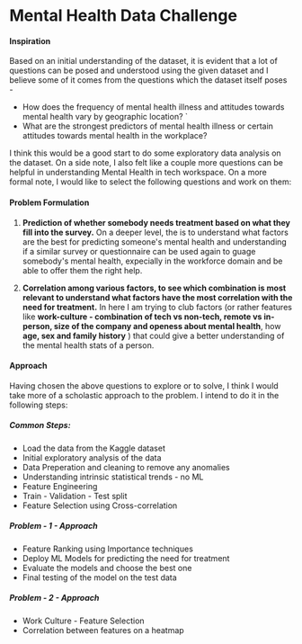 # Mental Health Data Challenge

#### **Inspiration**

Based on an initial understanding of the dataset, it is evident that a lot of questions can be posed and understood using the given dataset and I believe some of it comes from the questions which the dataset itself poses - 

* How does the frequency of mental health illness and attitudes towards mental health vary by geographic location?
`
* What are the strongest predictors of mental health illness or certain attitudes towards mental health in the workplace?

I think this would be a good start to do some exploratory data analysis on the dataset. On a side note, I also felt like a couple more questions can be helpful in understanding Mental Health in tech workspace. On a more formal note, I would like to select the following questions and work on them:

#### **Problem Formulation**


1.   **Prediction of whether somebody needs treatment based on what they fill into the survey.** On a deeper level, the is to understand what factors are the best for predicting someone's mental health and understanding if a similar survey or questionnaire can be used again to guage somebody's mental health, expecially in the workforce domain and be able to offer them the right help. 

2.   **Correlation among various factors, to see which combination is most relevant to understand what factors have the most correlation with the need for treatment.** In here I am trying to club factors (or rather features like **work-culture - combination of tech vs non-tech, remote vs in-person, size of the company and openess about mental health**, how **age, sex and family history** ) that could give a better understanding of the mental health stats of a person. 

#### **Approach**

Having chosen the above questions to explore or to solve, I think I would take more of a scholastic approach to the problem. I intend to do it in the following steps:

##### **Common Steps:**
- Load the data from the Kaggle dataset
- Initial exploratory analysis of the data
- Data Preperation and cleaning to remove any anomalies
- Understanding intrinsic statistical trends - no ML
- Feature Engineering
- Train - Validation - Test split
- Feature Selection using Cross-correlation

##### **Problem - 1 - Approach**
- Feature Ranking using Importance techniques
- Deploy ML Models for predicting the need for treatment
- Evaluate the models and choose the best one
- Final testing of the model on the test data

##### **Problem - 2 - Approach**
- Work Culture - Feature Selection
- Correlation between features on a heatmap





